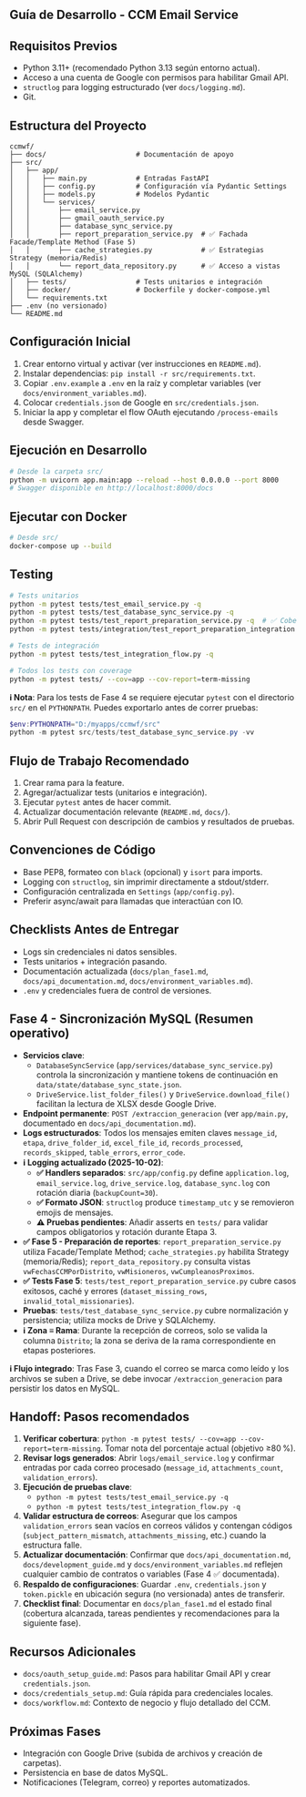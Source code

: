 ## Guía de Desarrollo - CCM Email Service

## Requisitos Previos

- Python 3.11+ (recomendado Python 3.13 según entorno actual).
- Acceso a una cuenta de Google con permisos para habilitar Gmail API.
- `structlog` para logging estructurado (ver `docs/logging.md`).
- Git.

## Estructura del Proyecto

```
ccmwf/
├── docs/                      # Documentación de apoyo
├── src/
│   ├── app/
│   │   ├── main.py            # Entradas FastAPI
│   │   ├── config.py          # Configuración vía Pydantic Settings
│   │   ├── models.py          # Modelos Pydantic
│   │   └── services/
│   │       ├── email_service.py
│   │       ├── gmail_oauth_service.py
│   │       ├── database_sync_service.py
│   │       ├── report_preparation_service.py  # ✅ Fachada Facade/Template Method (Fase 5)
│   │       ├── cache_strategies.py            # ✅ Estrategias Strategy (memoria/Redis)
│   │       └── report_data_repository.py      # ✅ Acceso a vistas MySQL (SQLAlchemy)
│   ├── tests/                 # Tests unitarios e integración
│   ├── docker/                # Dockerfile y docker-compose.yml
│   └── requirements.txt
├── .env (no versionado)
└── README.md
```

## Configuración Inicial

1. Crear entorno virtual y activar (ver instrucciones en `README.md`).
2. Instalar dependencias: `pip install -r src/requirements.txt`.
3. Copiar `.env.example` a `.env` en la raíz y completar variables (ver `docs/environment_variables.md`).
4. Colocar `credentials.json` de Google en `src/credentials.json`.
5. Iniciar la app y completar el flow OAuth ejecutando `/process-emails` desde Swagger.

## Ejecución en Desarrollo

```bash
# Desde la carpeta src/
python -m uvicorn app.main:app --reload --host 0.0.0.0 --port 8000
# Swagger disponible en http://localhost:8000/docs
```

## Ejecutar con Docker

```bash
# Desde src/
docker-compose up --build
```

## Testing

```bash
# Tests unitarios
python -m pytest tests/test_email_service.py -q
python -m pytest tests/test_database_sync_service.py -q
python -m pytest tests/test_report_preparation_service.py -q  # ✅ Cobertura pipelines Fase 5
python -m pytest tests/integration/test_report_preparation_integration.py -q  # ✅ Integración repositorio/pipelines

# Tests de integración
python -m pytest tests/test_integration_flow.py -q

# Todos los tests con coverage
python -m pytest tests/ --cov=app --cov-report=term-missing
```

**ℹ️ Nota**: Para los tests de Fase 4 se requiere ejecutar `pytest` con el directorio `src/` en el `PYTHONPATH`. Puedes exportarlo antes de correr pruebas:

```powershell
$env:PYTHONPATH="D:/myapps/ccmwf/src"
python -m pytest src/tests/test_database_sync_service.py -vv
```

## Flujo de Trabajo Recomendado

1. Crear rama para la feature.
2. Agregar/actualizar tests (unitarios e integración).
3. Ejecutar `pytest` antes de hacer commit.
4. Actualizar documentación relevante (`README.md`, `docs/`).
5. Abrir Pull Request con descripción de cambios y resultados de pruebas.

## Convenciones de Código

- Base PEP8, formateo con `black` (opcional) y `isort` para imports.
- Logging con `structlog`, sin imprimir directamente a stdout/stderr.
- Configuración centralizada en `Settings` (`app/config.py`).
- Preferir async/await para llamadas que interactúan con IO.

## Checklists Antes de Entregar

- Logs sin credenciales ni datos sensibles.
- Tests unitarios + integración pasando.
- Documentación actualizada (`docs/plan_fase1.md`, `docs/api_documentation.md`, `docs/environment_variables.md`).
- `.env` y credenciales fuera de control de versiones.

## Fase 4 - Sincronización MySQL (Resumen operativo)

- **Servicios clave**:
  - `DatabaseSyncService` (`app/services/database_sync_service.py`) controla la sincronización y mantiene tokens de continuación en `data/state/database_sync_state.json`.
  - `DriveService.list_folder_files()` y `DriveService.download_file()` facilitan la lectura de XLSX desde Google Drive.
- **Endpoint permanente**: `POST /extraccion_generacion` (ver `app/main.py`, documentado en `docs/api_documentation.md`).
- **Logs estructurados**: Todos los mensajes emiten claves `message_id`, `etapa`, `drive_folder_id`, `excel_file_id`, `records_processed`, `records_skipped`, `table_errors`, `error_code`.
- **ℹ️ Logging actualizado (2025-10-02)**:
  - **✅ Handlers separados**: `src/app/config.py` define `application.log`, `email_service.log`, `drive_service.log`, `database_sync.log` con rotación diaria (`backupCount=30`).
  - **✅ Formato JSON**: `structlog` produce `timestamp_utc` y se removieron emojis de mensajes.
  - **⚠️ Pruebas pendientes**: Añadir asserts en `tests/` para validar campos obligatorios y rotación durante Etapa 3.
- **✅ Fase 5 - Preparación de reportes**: `report_preparation_service.py` utiliza Facade/Template Method; `cache_strategies.py` habilita Strategy (memoria/Redis); `report_data_repository.py` consulta vistas `vwFechasCCMPorDistrito`, `vwMisioneros`, `vwCumpleanosProximos`.
- **✅ Tests Fase 5**: `tests/test_report_preparation_service.py` cubre casos exitosos, caché y errores (`dataset_missing_rows`, `invalid_total_missionaries`).
- **Pruebas**: `tests/test_database_sync_service.py` cubre normalización y persistencia; utiliza mocks de Drive y SQLAlchemy.
- **ℹ️ Zona ≡ Rama**: Durante la recepción de correos, solo se valida la columna `Distrito`; la zona se deriva de la rama correspondiente en etapas posteriores.

**ℹ️ Flujo integrado**: Tras Fase 3, cuando el correo se marca como leído y los archivos se suben a Drive, se debe invocar `/extraccion_generacion` para persistir los datos en MySQL.

## Handoff: Pasos recomendados

1. **Verificar cobertura**: `python -m pytest tests/ --cov=app --cov-report=term-missing`. Tomar nota del porcentaje actual (objetivo ≥80 %).
2. **Revisar logs generados**: Abrir `logs/email_service.log` y confirmar entradas por cada correo procesado (`message_id`, `attachments_count`, `validation_errors`).
3. **Ejecución de pruebas clave**:
   - `python -m pytest tests/test_email_service.py -q`
   - `python -m pytest tests/test_integration_flow.py -q`
4. **Validar estructura de correos**: Asegurar que los campos `validation_errors` sean vacíos en correos válidos y contengan códigos (`subject_pattern_mismatch`, `attachments_missing`, etc.) cuando la estructura falle.
5. **Actualizar documentación**: Confirmar que `docs/api_documentation.md`, `docs/development_guide.md` y `docs/environment_variables.md` reflejen cualquier cambio de contratos o variables (Fase 4 ✅ documentada).
6. **Respaldo de configuraciones**: Guardar `.env`, `credentials.json` y `token.pickle` en ubicación segura (no versionada) antes de transferir.
7. **Checklist final**: Documentar en `docs/plan_fase1.md` el estado final (cobertura alcanzada, tareas pendientes y recomendaciones para la siguiente fase).

## Recursos Adicionales

- `docs/oauth_setup_guide.md`: Pasos para habilitar Gmail API y crear `credentials.json`.
- `docs/credentials_setup.md`: Guía rápida para credenciales locales.
- `docs/workflow.md`: Contexto de negocio y flujo detallado del CCM.

## Próximas Fases

- Integración con Google Drive (subida de archivos y creación de carpetas).
- Persistencia en base de datos MySQL.
- Notificaciones (Telegram, correo) y reportes automatizados.

